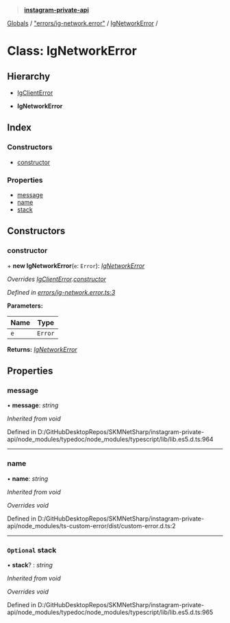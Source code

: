 > **[instagram-private-api](../README.md)**

[Globals](../globals.md) / ["errors/ig-network.error"](../modules/_errors_ig_network_error_.md) / [IgNetworkError](_errors_ig_network_error_.ignetworkerror.md) /

# Class: IgNetworkError

## Hierarchy

  * [IgClientError](_errors_ig_client_error_.igclienterror.md)

  * **IgNetworkError**

## Index

### Constructors

* [constructor](_errors_ig_network_error_.ignetworkerror.md#constructor)

### Properties

* [message](_errors_ig_network_error_.ignetworkerror.md#message)
* [name](_errors_ig_network_error_.ignetworkerror.md#name)
* [stack](_errors_ig_network_error_.ignetworkerror.md#optional-stack)

## Constructors

###  constructor

\+ **new IgNetworkError**(`e`: `Error`): *[IgNetworkError](_errors_ig_network_error_.ignetworkerror.md)*

*Overrides [IgClientError](_errors_ig_client_error_.igclienterror.md).[constructor](_errors_ig_client_error_.igclienterror.md#constructor)*

*Defined in [errors/ig-network.error.ts:3](https://github.com/Nerixyz/instagram-private-api/blob/e5037ee/src/errors/ig-network.error.ts#L3)*

**Parameters:**

Name | Type |
------ | ------ |
`e` | `Error` |

**Returns:** *[IgNetworkError](_errors_ig_network_error_.ignetworkerror.md)*

## Properties

###  message

• **message**: *string*

*Inherited from void*

Defined in D:/GitHubDesktopRepos/SKMNetSharp/instagram-private-api/node_modules/typedoc/node_modules/typescript/lib/lib.es5.d.ts:964

___

###  name

• **name**: *string*

*Inherited from void*

*Overrides void*

Defined in D:/GitHubDesktopRepos/SKMNetSharp/instagram-private-api/node_modules/ts-custom-error/dist/custom-error.d.ts:2

___

### `Optional` stack

• **stack**? : *string*

*Inherited from void*

*Overrides void*

Defined in D:/GitHubDesktopRepos/SKMNetSharp/instagram-private-api/node_modules/typedoc/node_modules/typescript/lib/lib.es5.d.ts:965